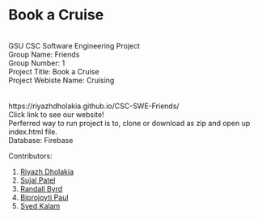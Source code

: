 # Book a Cruise 
<br />
GSU CSC Software Engineering Project 
<br />
Group Name: Friends 
<br />
Group Number: 1
<br />
Project Title: Book a Cruise
<br />
Project Webiste Name: Cruising
<br />
<br />
<br />
https://riyazhdholakia.github.io/CSC-SWE-Friends/ 
<br />
Click link to see our website!
<br />
Perferred way to run project is to, clone or download as zip and open up index.html file.
<br />
Database: Firebase

Contributors:
1. [Riyazh Dholakia](https://github.com/riyazhdholakia)
2. [Sujal Patel](https://github.com/spatel287)
3. [Randall Byrd](https://github.com/Randall97)
4. [Biprojoyti Paul](https://github.com/Bipro723)
5. [Syed Kalam](https://github.com/kalsyed91)

